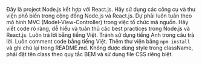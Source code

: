 <!-- Use this file to provide workspace-specific custom instructions to Copilot. For more details, visit https://code.visualstudio.com/docs/copilot/copilot-customization#_use-a-githubcopilotinstructionsmd-file -->

Đây là project Node.js kết hợp với React.js. Hãy sử dụng các công cụ và thư viện phổ biến trong cộng đồng Node.js và React.js.
Dự phải luôn tuân theo mô hình MVC (Model-View-Controller) trong việc tổ chức mã nguồn.
Hãy viết code rõ ràng, dễ hiểu và tuân thủ các best practices trong Node.js và React.js.
Luôn trả lời bằng tiếng Việt. Tránh sử dụng tiếng Anh trong câu trả lời.
Luôn comment code bằng tiếng Việt.
Thêm thư viện bằng `npm install` và ghi chú lại trong README.md.
Không được dùng style trong className, phải đặt tên class theo quy tắc BEM và sử dụng file CSS riêng biệt.